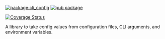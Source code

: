 [![package:cli_config](https://github.com/dart-lang/tools/actions/workflows/cli_config.yml/badge.svg)](https://github.com/dart-lang/tools/actions/workflows/cli_config.yml)
[![pub package](https://img.shields.io/pub/v/cli_config.svg)](https://pub.dev/packages/cli_config)
<!-- [![package publisher](https://img.shields.io/pub/publisher/cli_config.svg)](https://pub.dev/packages/cli_config/publisher) -->
[![Coverage Status](https://coveralls.io/repos/github/dart-lang/tools/badge.svg?branch=main)](https://coveralls.io/github/dart-lang/tools?branch=main)

A library to take config values from configuration files, CLI arguments, and environment variables.
